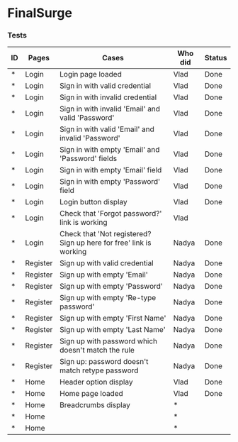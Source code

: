 # FinalSurge

### Tests

| ID  | Pages    | Cases                                                              | Who did | Status | 
|-----|----------|--------------------------------------------------------------------|---------|--------|
| *   | Login    | Login page loaded                                                  | Vlad    | Done   |
| *   | Login    | Sign in with valid credential                                      | Vlad    | Done   |
| *   | Login    | Sign in with invalid credential                                    | Vlad    | Done   |
| *   | Login    | Sign in with invalid 'Email' and valid 'Password'                  | Vlad    | Done   |
| *   | Login    | Sign in with valid 'Email' and invalid 'Password'                  | Vlad    | Done   |
| *   | Login    | Sign in with empty 'Email' and 'Password' fields                   | Vlad    | Done   |
| *   | Login    | Sign in with empty 'Email' field                                   | Vlad    | Done   |
| *   | Login    | Sign in with empty 'Password' field                                | Vlad    | Done   |
| *   | Login    | Login button display                                               | Vlad    | Done   |
| *   | Login    | Check that 'Forgot password?' link is working                      | Vlad    |        |
| *   | Login    | Check that 'Not registered? Sign up here for free' link is working | Nadya   | Done   |
| *   | Register | Sign up with valid credential                                      | Nadya   | Done   |
| *   | Register | Sign up with empty 'Email'                                         | Nadya   | Done   |
| *   | Register | Sign up with empty 'Password'                                      | Nadya   | Done   |
| *   | Register | Sign up with empty 'Re-type password'                              | Nadya   | Done   |
| *   | Register | Sign up with empty 'First Name'                                    | Nadya   | Done   |
| *   | Register | Sign up with empty 'Last Name'                                     | Nadya   | Done   |
| *   | Register | Sign up with password which doesn't match the rule                 | Nadya   | Done   |
| *   | Register | Sign up: password doesn't match retype password                    | Nadya   | Done   |
| *   | Home     | Header option display                                              | Vlad    | Done   |
| *   | Home     | Home page loaded                                                   | Vlad    | Done   |
| *   | Home     | Breadcrumbs display                                                | *       |        |
| *   | Home     |                                                                    | *       |        |
| *   | Home     |                                                                    | *       |        |